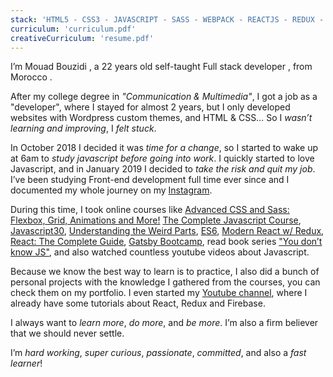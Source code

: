 ```yaml
---
stack: 'HTML5 - CSS3 - JAVASCRIPT - SASS - WEBPACK - REACTJS - REDUX - STYLED COMPONENTS - CSS MODULES - FIREBASE - BABEL - GRAPHQL - GATSBY'
curriculum: 'curriculum.pdf'
creativeCurriculum: 'resume.pdf'
---
```


I’m <span>Mouad Bouzidi</span> , a 22 years old self-taught <span>Full stack</span> developer , from <span>Morocco</span> .

After my college degree in _"Communication & Multimedia"_, I got a job as a "developer", where I stayed for almost 2 years, but I only developed websites with Wordpress custom themes, and HTML & CSS… So I _wasn’t learning and improving_, I _felt stuck_.

In October 2018 I decided it was _time for a change_, so I started to wake up at 6am to _study javascript before going into work_. I quickly started to <span>love Javascript</span>, and in January 2019 I decided to _take the risk and quit my job_. I’ve been studying Front-end development full time ever since and I documented my whole journey on my [Instagram](https://instagram.com/fidalgodev/).

During this time, I took online courses like [Advanced CSS and Sass: Flexbox, Grid, Animations and More!](https://www.udemy.com/advanced-css-and-sass/) [The Complete Javascript Course](https://www.udemy.com/the-complete-javascript-course), [Javascript30](https://javascript30.com/), [Understanding the Weird Parts](https://www.udemy.com/understand-javascript), [ES6](https://es6.io), [Modern React w/ Redux](https://www.udemy.com/react-redux/), [React: The Complete Guide](https://www.udemy.com/react-the-complete-guide-incl-redux), [Gatsby Bootcamp](https://www.youtube.com/watch?v=8t0vNu2fCCM), read book series ["You don’t know JS"](https://github.com/getify/You-Dont-Know-JS), and also watched countless youtube videos about Javascript.

Because we know the best way to learn is to practice, I also did a bunch of personal projects with the knowledge I gathered from the courses, you can check them on my <scroll-link to='portfolio'>portfolio</scroll-link>. I even started my [Youtube channel](https://www.youtube.com/channel/UC8pnh6gmhMP-hyQ6MJb414g 'Fidalgo Youtube Channel'), where I already have some tutorials about React, Redux and Firebase.

I always want to _learn more_, _do more_, and _be more_. I’m also a firm believer that we should <span>never settle</span>.

I’m _hard working_, _super curious_, _passionate_, _committed_, and also a _fast learner_!
